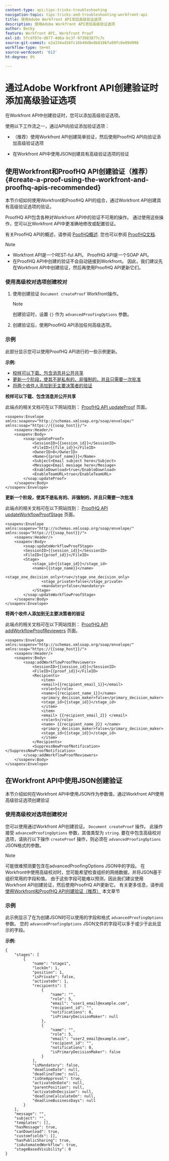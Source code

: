 ```yaml
---
content-type: api;tips-tricks-troubleshooting
navigation-topic: tips-tricks-and-troubleshooting-workfront-api
title: 使用Adobe Workfront API添加高级验证选项
description: 使用Adobe Workfront API添加高级验证选项
author: Becky
feature: Workfront API, Workfront Proof
exl-id: 5fcdf07e-d077-4d6a-bc3f-973983877c7c
source-git-commit: e2a334ad16fc16b49d8e8b8186fa89fc0e09d998
workflow-type: tm+mt
source-wordcount: '613'
ht-degree: 0%

---
```



# 通过Adobe Workfront API创建验证时添加高级验证选项

在Workfront API中创建验证时，您可以添加高级验证选项。

使用以下工作流之一，通过API向验证添加验证选项：

* （推荐）使用Workfront API创建简单验证，然后使用ProofHQ API向验证添加高级验证选项

* 在Workfront API中使用JSON创建具有高级验证选项的验证

## 使用Workfront和ProofHQ API创建验证（推荐） {#create-a-proof-using-the-workfront-and-proofhq-apis-recommended}

本节介绍如何使用Workfront和ProofHQ API的组合，通过Workfront API创建具有高级验证选项的验证。

ProofHQ API包含各种对Workfront API中的验证不可用的操作。 通过使用这些操作，您可以比Workfront API中更准确地修改或配置验证。

有关ProofHQ API的概述，请参阅 [PoofHQ概述](../../proofhq-api/general/overview.md). 您也可以参阅 [ProofHQ文档](https://api.proofhq.com/home.html).

>[!NOTE]
>
>* Workfront API是一个REST-ful API。 ProofHQ API是一个SOAP API。
>* 在ProofHQ API中创建的验证不会自动链接到Workfront。 因此，我们建议先在Workfront API中创建验证，然后再使用ProofHQ API更新它们。
>


### 使用高级校对选项创建校对

1. 使用创建验证 `Document createProof` Workfront操作。

   >[!NOTE]
   创建验证时，设置 `{}` 作为 `advancedProofingOptions` 参数。

1. 创建验证后，使用ProofHQ API添加任何高级选项。

### 示例

此部分显示您可以使用ProofHQ API进行的一些示例更新。

**示例:**

* [校样可以下载、包含消息并公开共享](#proof-can-be-downloaded-has-a-message-and-is-shared-publicly)
* [更新一个阶段，使其不是私有的、非强制的，并且只需要一次批准](#update-a-stage-so-that-it-is-not-private-not-mandatory-and-requires-only-one-approval)
* [将两个收件人添加到无主要决策者的验证](#add-two-recipients-to-a-proof-with-no-primary-decision-maker)

**校样可以下载、包含消息并公开共享**

此端点的相关文档可在以下网站找到： [ProofHQ API updateProof](https://api.proofhq.com/home/proofs/updateproof.html) 页面。

<!-- [Copy](javascript:void(0);) -->

```
<soapenv:Envelope xmlns:soapenv="http://schemas.xmlsoap.org/soap/envelope/" xmlns:soap="https://{{soap_host}}/">
    <soapenv:Header/>
    <soapenv:Body>
        <soap:updateProof>
            <SessionID>{{session_id}}</SessionID>
            <FileID>{{file_id}}</FileID>
            <OwnerID>0</OwnerID>
            <Name>{{proof_name}}}</Name>
            <Subject>Email subject here</Subject>
            <Message>Email message here</Message>
            <EnableDownload>true</EnableDownload>
            <EnableTeamURL>true</EnableTeamURL>
        </soap:updateProof>
    </soapenv:Body>
</soapenv:Envelope>
```

**更新一个阶段，使其不是私有的、非强制的，并且只需要一次批准**

此端点的相关文档可在以下网站找到： [ProofHQ API updateWorkflowProofStage](https://api.proofhq.com/updateworkflowproofstage.html) 页面。

<!-- [Copy](javascript:void(0);) -->

```
<soapenv:Envelope xmlns:soapenv="http://schemas.xmlsoap.org/soap/envelope/" xmlns:soap="https://{{soap_host}}/">
    <soapenv:Header/>
    <soapenv:Body>
        <soap:updateWorkflowProofStage>
        <SessionID>{{session_id}}</SessionID>
        <FileID>{{proof_id}}</FileID>
        <Stage>
            <stage_id>{{stage_id}}</stage_id>
            <name>{{stage_name}}</name>
                <stage_one_decision_only>true</stage_one_decision_only>
                <stage_private>false</stage_private>
                <mandatory>false</mandatory>
            </Stage>
        </soap:updateWorkflowProofStage>
    </soapenv:Body>
</soapenv:Envelope>
```

**将两个收件人添加到无主要决策者的验证**

此端点的相关文档可在以下网站找到： [ProofHQ API addWorkflowProofReviewers](https://api.proofhq.com/addworkflowproofreviewers.html) 页面。

<!-- [Copy](javascript:void(0);) -->

```
<soapenv:Envelope xmlns:soapenv="http://schemas.xmlsoap.org/soap/envelope/" xmlns:soap="https://{{soap_host}}/">
    <soapenv:Header/>
    <soapenv:Body>
        <soap:addWorkflowProofReviewers>
            <SessionID>{{session_id}}</SessionID>
            <FileID>{{proof_id}}</FileID>
            <Recipients>
                <item>
                <email>{{recipient_email_1}}</email>
                <role>5</role>
                <name>{{recipient_name_1}}</name>
                <primary_decision_maker>false</primary_decision_maker>
                <stage_id>{{stage_id}}</stage_id>
                </item>
                <item>
                <email> {{recipient_email_2}} </email>
                <role>5</role>
                <name> {{recipient_name_2}} </name>
                <primary_decision_maker>false</primary_decision_maker>
                <stage_id>{{stage_id}}</stage_id>
                </item>
            </Recipients>
            <SuppressNewProofNotification></SuppressNewProofNotification>
        </soap:addWorkflowProofReviewers>
    </soapenv:Body>
</soapenv:Envelope>
```

## 在Workfront API中使用JSON创建验证

本节介绍如何在Workfront API中使用JSON作为参数值，通过Workfront API使用高级验证选项创建验证

### 使用高级校对选项创建校对

您可以使用通过Workfront API创建验证。 `Document createProof` 操作。 此操作接受 `advancedProofingOptions` 参数，其值类型为 `string`. 要在中包含高级校对选项，请执行以下操作 `createProof` 操作，则必须在 `advancedProofingOptions` JSON格式的参数。

>[!NOTE]
可能很难预测要包含在advancedProofingOptions JSON中的字段。 在Workfront中使用高级校对时，您可能希望检查组织的网络数据，并将JSON基于组织常用的字段和值。
由于这些字段可能难以预测，因此我们建议使用Workfront API创建验证，然后使用ProofHQ API更新它。 有关更多信息，请参阅 [使用Workfront和ProofHQ API创建验证（推荐）](#create-a-proof-using-the-workfront-and-proofhq-apis-recommended) 本文章节

### 示例

此示例显示了在为创建JSON时可以使用的字段和格式 `advancedProofingOptions` 参数。 您的 `advancedProofingOptions` JSON文件的字段可以多于或少于此处显示的字段。

**示例:**

<!-- [Copy](javascript:void(0);) -->

```
{
    "stages": [
        {
            "name": "stage1",
            "lockOn": 1,
            "position": 1,
            "isPrivate": false,
            "activateOn": 1,
            "recipients": [
                {
                    "name": "",
                    "role": 5,
                    "email": "user1_email@example.com",
                    "recipient_id": "",
                    "notifications": 0,
                    "isPrimaryDecisionMaker": null
                },
                {
                    "name": "",
                    "role": 5,
                    "email": "user2_email@example.com",
                    "recipient_id": "",
                    "notifications": 0,
                    "isPrimaryDecisionMaker": false
                }
            ],
            "isMandatory": false,
            "deadlineDate": null,
            "deadlineTime": null,
            "isOneApproval": true,
            "activateOnDate": null,
            "parentPosition": null,
            "activateOnDecision": null,
            "deadlineCalculateOn": null,
            "deadlineBusinessDays": null
        }
    ],
    "message": "",
    "subject": "",
    "templates": [],
    "hasMessage": true,
    "canDownload": true,
    "customfields": [],
    "hasPublicSharing": true,
    "isAutomatedWorkflow": true,
    "stageBasedVisibility": 0
}
```
